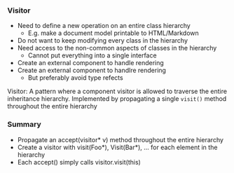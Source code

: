 ### Visitor

- Need to define a new operation on an entire class hierarchy
  - E.g. make a document model printable to HTML/Markdown
- Do not want to keep modifying every class in the hierarchy
- Need access to the non-common aspects of classes in the hierarchy
  - Cannot put everything into a single interface
- Create an external component to handle rendering
- Create an external component to handlre rendering
  - But preferably avoid type refects

Visitor: A pattern where a component visitor is allowed to traverse the entire inheritance hierarchy. Implemented by propagating a single `visit()` method throughout the entire hierarchy

### Summary
- Propagate an accept(visitor* v) method throughout the entire hierarchy
- Create a visitor with visit(Foo*), Visit(Bar*), ... for each element in the hierarchy
- Each accept() simply calls visitor.visit(this)